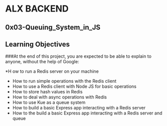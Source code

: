 # ALX BACKEND

## 0x03-Queuing_System_in_JS

## Learning Objectives
###At the end of this project, you are expected to be able to explain to anyone, without the help of Google:

*H ow to run a Redis server on your machine
* How to run simple operations with the Redis client
* How to use a Redis client with Node JS for basic operations
* How to store hash values in Redis
* How to deal with async operations with Redis
* How to use Kue as a queue system
* How to build a basic Express app interacting with a Redis server
* How to the build a basic Express app interacting with a Redis server and queue
